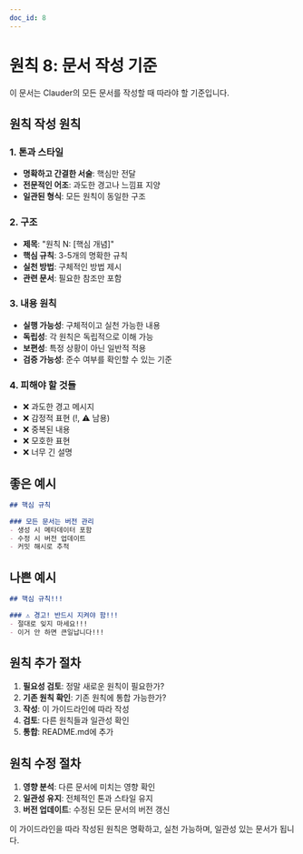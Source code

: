 ```yaml
---
doc_id: 8
---
```


# 원칙 8: 문서 작성 기준

이 문서는 Clauder의 모든 문서를 작성할 때 따라야 할 기준입니다.

## 원칙 작성 원칙

### 1. 톤과 스타일
- **명확하고 간결한 서술**: 핵심만 전달
- **전문적인 어조**: 과도한 경고나 느낌표 지양
- **일관된 형식**: 모든 원칙이 동일한 구조

### 2. 구조
- **제목**: "원칙 N: [핵심 개념]"
- **핵심 규칙**: 3-5개의 명확한 규칙
- **실천 방법**: 구체적인 방법 제시
- **관련 문서**: 필요한 참조만 포함

### 3. 내용 원칙
- **실행 가능성**: 구체적이고 실천 가능한 내용
- **독립성**: 각 원칙은 독립적으로 이해 가능
- **보편성**: 특정 상황이 아닌 일반적 적용
- **검증 가능성**: 준수 여부를 확인할 수 있는 기준

### 4. 피해야 할 것들
- ❌ 과도한 경고 메시지
- ❌ 감정적 표현 (!, ⚠️ 남용)
- ❌ 중복된 내용
- ❌ 모호한 표현
- ❌ 너무 긴 설명

## 좋은 예시

```markdown
## 핵심 규칙

### 모든 문서는 버전 관리
- 생성 시 메타데이터 포함
- 수정 시 버전 업데이트
- 커밋 해시로 추적
```

## 나쁜 예시

```markdown
## 핵심 규칙!!!

### ⚠️ 경고! 반드시 지켜야 함!!!
- 절대로 잊지 마세요!!!
- 이거 안 하면 큰일납니다!!!
```

## 원칙 추가 절차

1. **필요성 검토**: 정말 새로운 원칙이 필요한가?
2. **기존 원칙 확인**: 기존 원칙에 통합 가능한가?
3. **작성**: 이 가이드라인에 따라 작성
4. **검토**: 다른 원칙들과 일관성 확인
5. **통합**: README.md에 추가

## 원칙 수정 절차

1. **영향 분석**: 다른 문서에 미치는 영향 확인
2. **일관성 유지**: 전체적인 톤과 스타일 유지
3. **버전 업데이트**: 수정된 모든 문서의 버전 갱신

이 가이드라인을 따라 작성된 원칙은 명확하고, 실천 가능하며, 일관성 있는 문서가 됩니다.